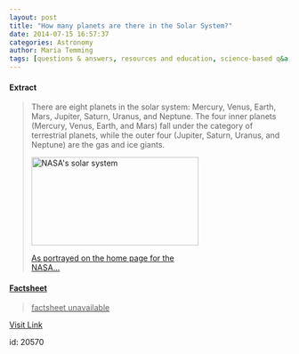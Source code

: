 ```yaml
---
layout: post
title: "How many planets are there in the Solar System?"
date: 2014-07-15 16:57:37
categories: Astronomy
author: Maria Temming
tags: [questions & answers, resources and education, science-based q&a, planets, solar system]
---
```



#### Extract
>There are eight planets in the solar system: Mercury, Venus, Earth, Mars, Jupiter, Saturn, Uranus, and Neptune. The four inner planets (Mercury, Venus, Earth, and Mars) fall under the category of terrestrial planets, while the outer four (Jupiter, Saturn, Uranus, and Neptune) are the gas and ice giants.<div id="attachment_9492" style="width: 310px" class="wp-caption alignright"><a href="http://d366w3m5tf0813.cloudfront.net/wp-content/uploads/solar_system_Photojournal_428px.jpg"><img class="size-medium wp-image-9492" src="http://d366w3m5tf0813.cloudfront.net/wp-content/uploads/solar_system_Photojournal_428px-300x159.jpg" alt="NASA's solar system" width="300" height="159" /><p class="wp-caption-text">As portrayed on the home page for the NASA...

#### Factsheet
>factsheet unavailable

[Visit Link](http://www.skyandtelescope.com/astronomy-resources/many-planets-solar-system/)

id:   20570


